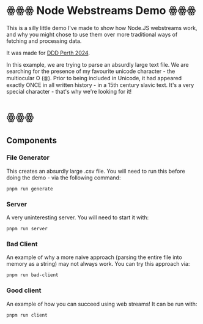 # ꙮꙮꙮ  Node Webstreams Demo ꙮꙮꙮ

This is a silly little demo I've made to show how Node.JS webstreams work, and why you might chose to use them over more traditional ways of fetching and processing data.

It was made for [DDD Perth 2024](https://dddperth.com/).


In this example, we are trying to parse an absurdly large text file. We are searching for the presence of my favourite unicode character - the multiocular O (ꙮ). Prior to being included in Unicode, it had appeared exactly ONCE in all written history - in a 15th century slavic text. It's a very special character - that's why we're looking for it!

# ꙮꙮꙮ


## Components

### File Generator
This creates an absurdly large .csv file. You will need to run this before doing the demo - via the following command:

`pnpm run generate`

### Server
A very uninteresting server. You will need to start it with:

`pnpm run server`

### Bad Client
An example of why a more naive approach (parsing the entire file into memory as a string) may not always work. You can try this approach via:

`pnpm run bad-client`


### Good client
An example of how you can succeed using web streams! It can be run with:

`pnpm run client`
